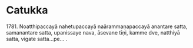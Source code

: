 # Catukka

1781\. Noatthipaccayā nahetupaccayā naārammaṇapaccayā anantare satta, samanantare satta, upanissaye nava, āsevane tīṇi, kamme dve, natthiyā satta, vigate satta…pe… .
